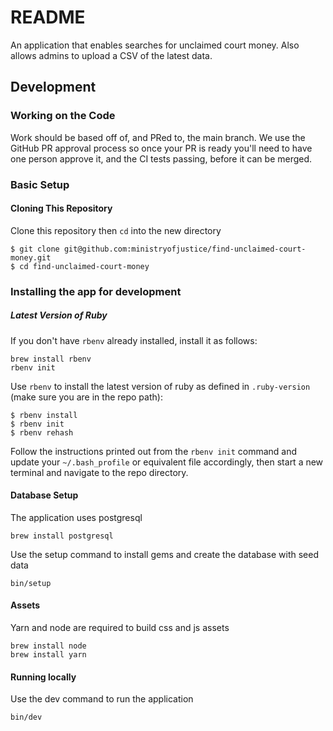 # README

An application that enables searches for unclaimed court money. Also allows admins to upload a CSV of the latest data.

## Development

### Working on the Code

Work should be based off of, and PRed to, the main branch. We use the GitHub
PR approval process so once your PR is ready you'll need to have one person
approve it, and the CI tests passing, before it can be merged.


### Basic Setup

#### Cloning This Repository

Clone this repository then `cd` into the new directory

```
$ git clone git@github.com:ministryofjustice/find-unclaimed-court-money.git
$ cd find-unclaimed-court-money
```

### Installing the app for development

##### Latest Version of Ruby

If you don't have `rbenv` already installed, install it as follows:
```
brew install rbenv
rbenv init
```

Use `rbenv` to install the latest version of ruby as defined in `.ruby-version` (make sure you are in the repo path):

```
$ rbenv install
$ rbenv init
$ rbenv rehash
```
Follow the instructions printed out from the `rbenv init` command and update your `~/.bash_profile` or equivalent file accordingly, then start a new terminal and navigate to the repo directory.

#### Database Setup
The application uses postgresql
```
brew install postgresql
```

Use the setup command to install gems and create the database with seed data
```
bin/setup
```

#### Assets
Yarn and node are required to build css and js assets
```
brew install node
brew install yarn
```


#### Running locally
Use the dev command to run the application
```
bin/dev
```


